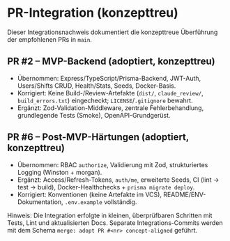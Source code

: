 # PR-Integration (konzepttreu)

Dieser Integrationsnachweis dokumentiert die konzepttreue Überführung der empfohlenen PRs in `main`.

## PR #2 – MVP-Backend (adoptiert, konzepttreu)
- Übernommen: Express/TypeScript/Prisma-Backend, JWT-Auth, Users/Shifts CRUD, Health/Stats, Seeds, Docker-Basis.
- Korrigiert: Keine Build-/Review-Artefakte (`dist/`, `claude_review/`, `build_errors.txt`) eingecheckt; `LICENSE`/`.gitignore` bewahrt.
- Ergänzt: Zod-Validation-Middleware, zentrale Fehlerbehandlung, grundlegende Tests (Smoke), OpenAPI-Grundgerüst.

## PR #6 – Post-MVP-Härtungen (adoptiert, konzepttreu)
- Übernommen: RBAC `authorize`, Validierung mit Zod, strukturiertes Logging (Winston + morgan).
- Ergänzt: Access/Refresh-Tokens, `auth/me`, erweiterte Seeds, CI (lint → test → build), Docker-Healthchecks + `prisma migrate deploy`.
- Korrigiert: Konventionen (keine Artefakte im VCS), README/ENV-Dokumentation, `.env.example` vollständig.

Hinweis: Die Integration erfolgte in kleinen, überprüfbaren Schritten mit Tests, Lint und aktualisierten Docs. Separate Integrations-Commits werden mit dem Schema
`merge: adopt PR #<nr> concept-aligned` geführt.

